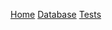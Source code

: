[Home](https://github.com/jhonatanjunio/opentwitch/wiki)
[Database](https://github.com/jhonatanjunio/opentwitch/wiki/Database)
[Tests](https://github.com/jhonatanjunio/opentwitch/wiki/Tests)